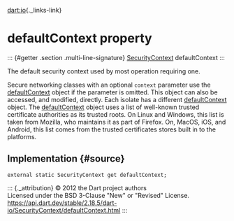 [dart:io](../../dart-io/dart-io-library){._links-link}

defaultContext property
=======================

::: {#getter .section .multi-line-signature}
[SecurityContext](../securitycontext-class) defaultContext
:::

The default security context used by most operation requiring one.

Secure networking classes with an optional `context` parameter use the
[defaultContext](defaultcontext) object if the parameter is omitted.
This object can also be accessed, and modified, directly. Each isolate
has a different [defaultContext](defaultcontext) object. The
[defaultContext](defaultcontext) object uses a list of well-known
trusted certificate authorities as its trusted roots. On Linux and
Windows, this list is taken from Mozilla, who maintains it as part of
Firefox. On, MacOS, iOS, and Android, this list comes from the trusted
certificates stores built in to the platforms.

Implementation {#source}
--------------

``` {.language-dart data-language="dart"}
external static SecurityContext get defaultContext;
```

::: {._attribution}
© 2012 the Dart project authors\
Licensed under the BSD 3-Clause \"New\" or \"Revised\" License.\
<https://api.dart.dev/stable/2.18.5/dart-io/SecurityContext/defaultContext.html>
:::

